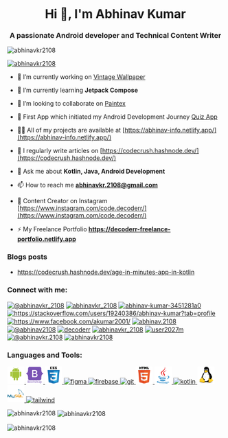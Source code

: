 <h1 align="center">Hi 👋, I'm Abhinav Kumar</h1>
<h3 align="center">A passionate Android developer and Technical Content Writer</h3>

<p align="left"> <img src="https://komarev.com/ghpvc/?username=abhinavkr2108&label=Profile%20views&color=0e75b6&style=flat" alt="abhinavkr2108" /> </p>

<p align="left"> <a href="https://github.com/ryo-ma/github-profile-trophy"><img src="https://github-profile-trophy.vercel.app/?username=abhinavkr2108" alt="abhinavkr2108" /></a> </p>

- 🔭 I’m currently working on [Vintage Wallpaper](https://github.com/abhinavkr2108/Vintage_Wallpaper)

- 🌱 I’m currently learning **Jetpack Compose**

- 👯 I’m looking to collaborate on [Paintex](https://github.com/abhinavkr2108/AgeInMinutes)

- 🤝 First App which initiated my Android Development Journey [Quiz App](https://github.com/abhinavkr2108/QuizApp)

- 👨‍💻 All of my projects are available at [https://abhinav-info.netlify.app/](https://abhinav-info.netlify.app/)

- 📝 I regularly write articles on [https://codecrush.hashnode.dev/](https://codecrush.hashnode.dev/)

- 💬 Ask me about **Kotlin, Java, Android Development**

- 📫 How to reach me **abhinavkr.2108@gmail.com**

- 📄 Content Creator on Instagram [https://www.instagram.com/code.decoderr/](https://www.instagram.com/code.decoderr/)

- ⚡ My Freelance Portfolio **https://decoderr-freelance-portfolio.netlify.app**

### Blogs posts
<!-- BLOG-POST-LIST:START -->
- https://codecrush.hashnode.dev/age-in-minutes-app-in-kotlin
<!-- BLOG-POST-LIST:END -->

<h3 align="left">Connect with me:</h3>
<p align="left">
<a href="https://dev.to/@abhinavkr_2108" target="blank"><img align="center" src="https://raw.githubusercontent.com/rahuldkjain/github-profile-readme-generator/master/src/images/icons/Social/devto.svg" alt="@abhinavkr_2108" height="30" width="40" /></a>
<a href="https://twitter.com/abhinavkr_2108" target="blank"><img align="center" src="https://raw.githubusercontent.com/rahuldkjain/github-profile-readme-generator/master/src/images/icons/Social/twitter.svg" alt="abhinavkr_2108" height="30" width="40" /></a>
<a href="https://linkedin.com/in/abhinav-kumar-3451281a0" target="blank"><img align="center" src="https://raw.githubusercontent.com/rahuldkjain/github-profile-readme-generator/master/src/images/icons/Social/linked-in-alt.svg" alt="abhinav-kumar-3451281a0" height="30" width="40" /></a>
<a href="https://stackoverflow.com/users/https://stackoverflow.com/users/19240386/abhinav-kumar?tab=profile" target="blank"><img align="center" src="https://raw.githubusercontent.com/rahuldkjain/github-profile-readme-generator/master/src/images/icons/Social/stack-overflow.svg" alt="https://stackoverflow.com/users/19240386/abhinav-kumar?tab=profile" height="30" width="40" /></a>
<a href="https://fb.com/https://www.facebook.com/akumar2001/" target="blank"><img align="center" src="https://raw.githubusercontent.com/rahuldkjain/github-profile-readme-generator/master/src/images/icons/Social/facebook.svg" alt="https://www.facebook.com/akumar2001/" height="30" width="40" /></a>
<a href="https://instagram.com/abhinav.2108" target="blank"><img align="center" src="https://raw.githubusercontent.com/rahuldkjain/github-profile-readme-generator/master/src/images/icons/Social/instagram.svg" alt="abhinav.2108" height="30" width="40" /></a>
<a href="https://hashnode.com/@abhinav2108" target="blank"><img align="center" src="https://raw.githubusercontent.com/rahuldkjain/github-profile-readme-generator/master/src/images/icons/Social/hashnode.svg" alt="@abhinav2108" height="30" width="40" /></a>
<a href="https://www.youtube.com/c/decoderr" target="blank"><img align="center" src="https://raw.githubusercontent.com/rahuldkjain/github-profile-readme-generator/master/src/images/icons/Social/youtube.svg" alt="decoderr" height="30" width="40" /></a>
<a href="https://www.hackerrank.com/abhinavkr_2108" target="blank"><img align="center" src="https://raw.githubusercontent.com/rahuldkjain/github-profile-readme-generator/master/src/images/icons/Social/hackerrank.svg" alt="abhinavkr_2108" height="30" width="40" /></a>
<a href="https://www.leetcode.com/user2027m" target="blank"><img align="center" src="https://raw.githubusercontent.com/rahuldkjain/github-profile-readme-generator/master/src/images/icons/Social/leet-code.svg" alt="user2027m" height="30" width="40" /></a>
<a href="https://www.hackerearth.com/@abhinavkr.2108" target="blank"><img align="center" src="https://raw.githubusercontent.com/rahuldkjain/github-profile-readme-generator/master/src/images/icons/Social/hackerearth.svg" alt="@abhinavkr.2108" height="30" width="40" /></a>
<a href="https://auth.geeksforgeeks.org/user/abhinavkr2108" target="blank"><img align="center" src="https://raw.githubusercontent.com/rahuldkjain/github-profile-readme-generator/master/src/images/icons/Social/geeks-for-geeks.svg" alt="abhinavkr2108" height="30" width="40" /></a>
</p>

<h3 align="left">Languages and Tools:</h3>
<p align="left"> <a href="https://developer.android.com" target="_blank" rel="noreferrer"> <img src="https://raw.githubusercontent.com/devicons/devicon/master/icons/android/android-original-wordmark.svg" alt="android" width="40" height="40"/> </a> <a href="https://getbootstrap.com" target="_blank" rel="noreferrer"> <img src="https://raw.githubusercontent.com/devicons/devicon/master/icons/bootstrap/bootstrap-plain-wordmark.svg" alt="bootstrap" width="40" height="40"/> </a> <a href="https://www.w3schools.com/css/" target="_blank" rel="noreferrer"> <img src="https://raw.githubusercontent.com/devicons/devicon/master/icons/css3/css3-original-wordmark.svg" alt="css3" width="40" height="40"/> </a> <a href="https://www.figma.com/" target="_blank" rel="noreferrer"> <img src="https://www.vectorlogo.zone/logos/figma/figma-icon.svg" alt="figma" width="40" height="40"/> </a> <a href="https://firebase.google.com/" target="_blank" rel="noreferrer"> <img src="https://www.vectorlogo.zone/logos/firebase/firebase-icon.svg" alt="firebase" width="40" height="40"/> </a> <a href="https://git-scm.com/" target="_blank" rel="noreferrer"> <img src="https://www.vectorlogo.zone/logos/git-scm/git-scm-icon.svg" alt="git" width="40" height="40"/> </a> <a href="https://www.w3.org/html/" target="_blank" rel="noreferrer"> <img src="https://raw.githubusercontent.com/devicons/devicon/master/icons/html5/html5-original-wordmark.svg" alt="html5" width="40" height="40"/> </a> <a href="https://www.java.com" target="_blank" rel="noreferrer"> <img src="https://raw.githubusercontent.com/devicons/devicon/master/icons/java/java-original.svg" alt="java" width="40" height="40"/> </a> <a href="https://kotlinlang.org" target="_blank" rel="noreferrer"> <img src="https://www.vectorlogo.zone/logos/kotlinlang/kotlinlang-icon.svg" alt="kotlin" width="40" height="40"/> </a> <a href="https://www.linux.org/" target="_blank" rel="noreferrer"> <img src="https://raw.githubusercontent.com/devicons/devicon/master/icons/linux/linux-original.svg" alt="linux" width="40" height="40"/> </a> <a href="https://www.mysql.com/" target="_blank" rel="noreferrer"> <img src="https://raw.githubusercontent.com/devicons/devicon/master/icons/mysql/mysql-original-wordmark.svg" alt="mysql" width="40" height="40"/> </a> <a href="https://tailwindcss.com/" target="_blank" rel="noreferrer"> <img src="https://www.vectorlogo.zone/logos/tailwindcss/tailwindcss-icon.svg" alt="tailwind" width="40" height="40"/> </a> </p>

<p><img align="left" src="https://github-readme-stats.vercel.app/api/top-langs?username=abhinavkr2108&show_icons=true&locale=en&layout=compact" alt="abhinavkr2108" /></p>

<p>&nbsp;<img align="center" src="https://github-readme-stats.vercel.app/api?username=abhinavkr2108&show_icons=true&locale=en" alt="abhinavkr2108" /></p>

<p><img align="center" src="https://github-readme-streak-stats.herokuapp.com/?user=abhinavkr2108&" alt="abhinavkr2108" /></p>
